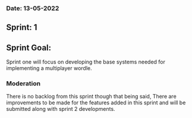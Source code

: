 ### Date: 13-05-2022

## Sprint: 1

## Sprint Goal: 
Sprint one will focus on developing the base systems needed for implementing a multiplayer wordle.

### Moderation

There is no backlog from this sprint though that being said, There are improvements to be made for the features added in this sprint and will be submitted along with sprint 2 developments.

